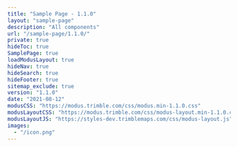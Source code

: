 ```yaml
---
title: "Sample Page - 1.1.0"
layout: "sample-page"
description: "All components"
url: "/sample-page/1.1.0/"
private: true
hideToc: true
SamplePage: true
loadModusLayout: true
hideNav: true
hideSearch: true
hideFooter: true
sitemap_exclude: true
version: "1.1.0"
date: "2021-08-12"
modusCSS: "https://modus.trimble.com/css/modus.min-1.1.0.css"
modusLayoutCSS: "https://modus.trimble.com/css/modus-layout.min-1.1.0.css"
modusLayoutJS: "https://styles-dev.trimblemaps.com/css/modus-layout.js"
images:
  - "/icon.png"
---
```

